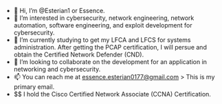 - 👋 Hi, I’m @Esterian1 or Essence.
- 👀 I’m interested in cybersecurity, network engineering, network automation, software engineering, and exploit development for cybersecurity.
- 🌱 I’m currently studying to get my LFCA and LFCS for systems administration. After getting the PCAP certification, I will persue and obtain the Certified Network Defender (CND).
- 💞️ I’m looking to collaborate on the development for an application in networking and cybersecurity.
- 📫 You can reach me at essence.esterian0177@gmail.com > This is my primary email.
- $$ I hold the Cisco Certified Network Associate (CCNA) Certification.
<!---
Esterian1/Esterian1 is a ✨ special ✨ repository because its `README.md` (this file) appears on your GitHub profile.
You can click the Preview link to take a look at your changes.
--->
